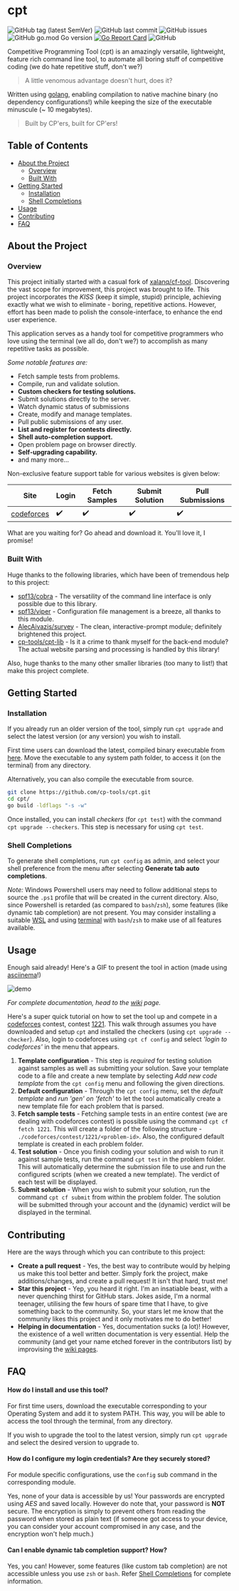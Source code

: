 # cpt

![GitHub tag (latest SemVer)](https://img.shields.io/github/v/tag/cp-tools/cpt) ![GitHub last commit](https://img.shields.io/github/last-commit/cp-tools/cpt) ![GitHub issues](https://img.shields.io/github/issues/cp-tools/cpt) ![GitHub go.mod Go version](https://img.shields.io/github/go-mod/go-version/cp-tools/cpt) [![Go Report Card](https://goreportcard.com/badge/github.com/cp-tools/cpt)](https://goreportcard.com/report/github.com/cp-tools/cpt) ![GitHub](https://img.shields.io/github/license/cp-tools/cpt)

Competitive Programming Tool (cpt) is an amazingly versatile, lightweight, feature rich command line tool, to automate all boring stuff of competitive coding (we do hate repetitive stuff, don't we?)

> A little venomous advantage doesn't hurt, does it?

Written using [golang](https://golang.org/), enabling compilation to native machine binary (no dependency configurations!) while keeping the size of the executable minuscule (~ 10 megabytes).

> Built by CP'ers, built for CP'ers!

## Table of Contents

- [About the Project](#About-the-Project)
  - [Overview](#Overview)
  - [Built With](#Built-With)
- [Getting Started](#Getting-Started)
  - [Installation](#Installation)
  - [Shell Completions](#Shell-Completions)
- [Usage](#Usage)
- [Contributing](#Contributing)
- [FAQ](#FAQ)

## About the Project

### Overview

This project initially started with a casual fork of [xalanq/cf-tool](https://github.com/xalanq/cf-tool). Discovering the vast scope for improvement, this project was brought to life.
This project incorporates the *KISS* (keep it simple, stupid) principle, achieving exactly what we wish to eliminate - boring, repetitive actions. However, effort has been made to polish the console-interface, to enhance the end user experience.

This application serves as a handy tool for competitive programmers who love using the terminal (we all do, don't we?) to accomplish as many repetitive tasks as possible.

*Some notable features are:*

- Fetch sample tests from problems.
- Compile, run and validate solution.
- **Custom checkers for testing solutions.**
- Submit solutions directly to the server.
- Watch dynamic status of submissions
- Create, modify and manage templates.
- Pull public submissions of any user.
- **List and register for contests directly.**
- **Shell auto-completion support.**
- Open problem page on browser directly.
- **Self-upgrading capability.**
- and many more...

Non-exclusive feature support table for various websites is given below:

| Site                                 | Login              | Fetch Samples      | Submit Solution    | Pull Submissions   |
| ------------------------------------ | ------------------ | ------------------ | ------------------ | ------------------ |
| [codeforces](https://codeforces.com) | :heavy_check_mark: | :heavy_check_mark: | :heavy_check_mark: | :heavy_check_mark: |

What are you waiting for? Go ahead and download it. You'll love it, I promise!

### Built With

Huge thanks to the following libraries, which have been of tremendous help to this project:

- [spf13/cobra](https://github.com/spf13/cobra) - The versatility of the command line interface is only possible due to this library.
- [spf13/viper](https://github.com/spf13/viper) - Configuration file management is a breeze, all thanks to this module.
- [AlecAivazis/survey](https://github.com/AlecAivazis/survey) - The clean, interactive-prompt module; definitely brightened this project.
- [cp-tools/cpt-lib](https://github.com/cp-tools/cpt-lib) - Is it a crime to thank myself for the back-end module? The actual website parsing and processing is handled by this library!

Also, huge thanks to the many other smaller libraries (too many to list!) that make this project complete.

## Getting Started

### Installation

If you already run an older version of the tool, simply run `cpt upgrade` and select the latest version (or any version) you wish to install.

First time users can download the latest, compiled binary executable from [here](https://github.com/cp-tools/cpt/releases/latest). Move the executable to any system path folder, to access it (on the terminal) from any directory.

Alternatively, you can also compile the executable from source.

```bash
git clone https://github.com/cp-tools/cpt.git
cd cpt/
go build -ldflags "-s -w"
```

Once installed, you can install *checkers* (for `cpt test`) with the command `cpt upgrade --checkers`. This step is necessary for using `cpt test`.

### Shell Completions

To generate shell completions, run `cpt config` as admin, and select your shell preference from the menu after selecting **Generate tab auto completions**.

*Note:* Windows Powershell users may need to follow additional steps to source the `.ps1` profile that will be created in the current directory. Also, since Powershell is retarded (as compared to `bash`/`zsh`), some features (like dynamic tab completion) are not present. You may consider installing a suitable [WSL](https://docs.microsoft.com/en-us/windows/wsl/install-win10) and using [terminal](https://github.com/microsoft/terminal) with `bash`/`zsh` to make use of all features available.

## Usage

Enough said already! Here's a GIF to present the tool in action (made using [asciinema](https://asciinema.org)!)

![demo](assets/demo.gif)



*For complete documentation, head to the [wiki]() page.*

Here's a super quick tutorial on how to set the tool up and compete in a [codeforces](https://codeforces.com) contest, contest [1221](https://codeforces.com/contest/1221). This walk through assumes you have downloaded and setup `cpt` and installed the checkers (using `cpt upgrade --checker`). Also, login to codeforces using `cpt cf config` and select *'login to codeforces'* in the menu that appears.

1. **Template configuration** - This step is *required* for testing solution against samples as well as submitting your solution. Save your template code to a file and create a new template by selecting *Add new code template* from the `cpt config` menu and following the given directions.
2. **Default configuration** - Through the `cpt config` menu, set the *default template* and *run 'gen' on 'fetch'* to let the tool automatically create a new template file for each problem that is parsed.
3. **Fetch sample tests** - Fetching sample tests in an entire contest (we are dealing with codeforces contest) is possible using the command `cpt cf fetch 1221`. This will create a folder of the following structure - `./codeforces/contest/1221/<problem-id>`. Also, the configured default template is created in each problem folder.
4. **Test solution** - Once you finish coding your solution and wish to run it against sample tests, run the command `cpt test` in the problem folder. This will automatically determine the submission file to use and run the configured scripts (when we created a new template). The verdict of each test will be displayed.
5. **Submit solution** - When you wish to submit your solution, run the command `cpt cf submit`  from within the problem folder. The solution will be submitted through your account and the (dynamic) verdict will be displayed in the terminal.

## Contributing

Here are the ways through which you can contribute to this project:

- **Create a pull request** - Yes, the best way to contribute would by helping us make this tool better and better. Simply fork the project, make additions/changes, and create a pull request! It isn't that hard, trust me!
- **Star this project** - Yep, you heard it right. I'm an insatiable beast, with a never quenching thirst for GitHub stars. Jokes aside, I'm a normal teenager, utilising the few hours of spare time that I have, to give something back to the community. So, your stars let me know that the community likes this project and it only motivates me to do better!
- **Helping in documentation** - Yes, documentation sucks (a lot)! However, the existence of a well written documentation is very essential. Help the community (and get your name etched forever in the contributors list) by improvising the [wiki pages](https://github.com/cp-tools/cpt.wiki).

## FAQ

#### How do I install and use this tool?

For first time users, download the executable corresponding to your Operating System and add it to system PATH. This way, you will be able to access the tool through the terminal, from any directory.

If you wish to upgrade the tool to the latest version, simply run `cpt upgrade` and select the desired version to upgrade to.

#### How do I configure my login credentials? Are they securely stored?

For module specific configurations, use the `config` sub command in the corresponding module.

Yes, none of your data is accessible by us! Your passwords are encrypted using *AES* and saved locally. However do note that, your password is **NOT** secure. The encryption is simply to prevent others from reading the password when stored as plain text (if someone got access to your device, you can consider your account compromised in any case, and the encryption won't help much.)

#### Can I enable dynamic tab completion support? How?

Yes, you can! However, some features (like custom tab completion) are not accessible unless you use `zsh` or `bash`. Refer [Shell Completions](#Shell-Completions) for complete information.
